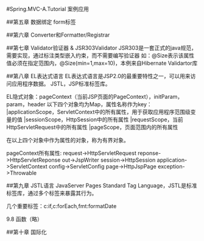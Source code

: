 #Spring.MVC-A.Tutorial 案例应用

##第五章 数据绑定 form标签

##第六章 Converter和Formatter/Registrar

##第七章 Validator验证器 & JSR303Validator 
JSR303是一套正式的java规范，需要实现，通过标注类型嵌入约束，而不需要编写验证器
如：@Size表示该属性值必须在指定范围内，@Size(min=1,max=10)，本例来自Hibernate Validartor库

##第八章 EL表达式语言
EL表达式语言是JSP2.0的最重要特性之一，可以用来访问应用程序数据。
JSTL，JSP标准标签库。

EL隐式对象：pageContext（当前JSP页面的PageContext），initParam，param，header
以下四个对象均为Map，属性名称作为key：
    |applicationScope，ServletContext中的所有属性，用于获取应用程序范围级变量的值
    |sessionScope，HttpSession中的所有属性
    |requestScope，当前HttpServletRequest中的所有属性
    |pageScope，页面范围内的所有属性

在以上四个对象中作为属性的对象，称为有界对象。

pageContext所有属性:
request->HttpServletRequest
reponse->HttpServletReponse
out->JspWriter
session->HttpSession
application->ServletContext
config->ServletConfig
page->HttpJspPage
exception->Throwable

##第九章 JSTL语言
JavaServer Pages Standard Tag Language，JSTL是标准标签库，通过多个标签来暴露其行为。

几个重要标签：c:if,c:forEach,fmt:formatDate

9.8 函数（略）

##第十章 国际化